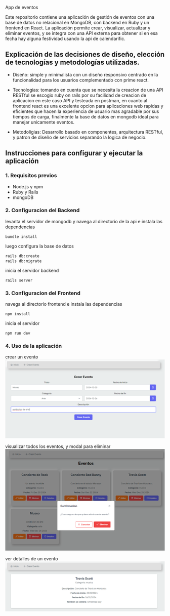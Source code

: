 App de eventos

Este repositorio contiene una aplicación de gestión de eventos con una base de datos no relacional en MongoDB, con backend en Ruby y un frontend en React. La aplicación permite crear, visualizar, actualizar y eliminar eventos, y se integra con una API externa para obtener si en esa fecha hay alguna festividad usando la api de calendarific.

## Explicación de las decisiones de diseño, elección de tecnologías y metodologías utilizadas. 

- Diseño: simple y minimalista con un diseño responsivo centrado en la funcionalidad para los usuarios complementado con prime react.

- Tecnologias: tomando en cuenta que se necesita la creacion de una API RESTful se escogio ruby on rails por su facilidad de creacion de aplicacion en este caso API y testeada en postman, en cuanto al frontend react es una excelente opcion para aplicaciones web rapidas y eficientes que hacen la experiencia de usuario mas agradable por sus tiempos de carga, finalmente la base de datos en mongodb ideal para manejar unicamente eventos.

- Metodoligias: Desarrollo basado en componentes, arquitectura RESTful, y patron de diseño de servicios separando la logica de negocio.
## Instrucciones para configurar y ejecutar la aplicación

### 1. Requisitos previos

- Node.js y npm
- Ruby y Rails
- mongoDB

### 2. Configuracion del Backend

levanta el servidor de mongodb y navega al directorio de la api e instala las dependencias
```
bundle install
```

luego configura la base de datos
```
rails db:create 
rails db:migrate
```

inicia el servidor backend
```
rails server

```


### 3. Configuracion del Frontend

navega al directorio frontend e instala las dependencias
```
npm install
```

inicia el servidor
```
npm run dev
```


### 4. Uso de la aplicación
crear un evento
![img1](./img/img1.png)

visualizar todos los eventos, y modal para eliminar
![img2](./img/img2.png)

ver detalles de un evento
![img3](./img/img3.png)